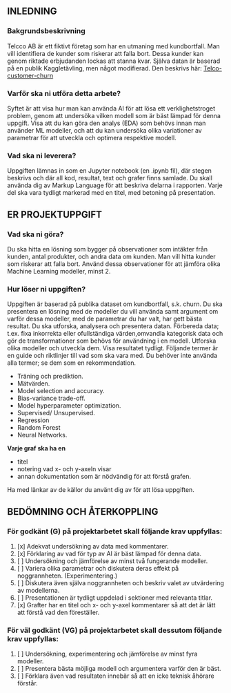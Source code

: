 ## INLEDNING
### Bakgrundsbeskrivning
Telcco AB är ett fiktivt företag som har en utmaning med kundbortfall. Man vill identifiera de kunder som riskerar att 
falla bort. Dessa kunder kan genom riktade erbjudanden lockas att stanna kvar.
Själva datan är baserad på en publik Kaggletävling, men något modifierad. Den beskrivs här:
[Telco-customer-churn](https://www.kaggle.com/datasets/blastchar/telco-customer-churn)

### Varför ska ni utföra detta arbete?
Syftet är att visa hur man kan använda AI för att lösa ett verklighetstroget problem, genom att undersöka vilken modell
som är bäst lämpad för denna uppgift. Visa att du kan göra den analys (EDA) som behövs innan man använder ML modeller, 
och att du kan undersöka olika variationer av parametrar för att utveckla och optimera respektive modell.

### Vad ska ni leverera?
Uppgiften lämnas in som en Jupyter notebook (en .ipynb fil), där stegen beskrivs och där all kod, resultat, text och 
grafer finns samlade. Du skall använda dig av Markup Language för att beskriva delarna i rapporten. Varje del ska vara 
tydligt markerad med en titel, med betoning på presentation.

## ER PROJEKTUPPGIFT
### Vad ska ni göra?
Du ska hitta en lösning som bygger på observationer som intäkter från kunden, antal produkter, och andra data om kunden.
Man vill hitta kunder som riskerar att falla bort. Använd dessa observationer för att jämföra olika Machine
Learning modeller, minst 2.

### Hur löser ni uppgiften?
Uppgiften är baserad på publika dataset om kundbortfall, s.k. churn.
Du ska presentera en lösning med de modeller du vill använda samt argument om varför dessa modeller, med de parametrar 
du har valt, har gett bästa resultat. Du ska utforska, analysera och presentera datan. Förbereda data; t.ex. fixa 
inkorrekta eller ofullständiga värden,omvandla kategorisk data och gör de transformationer som behövs för användning i 
en modell. Utforska olika modeller och utveckla dem. Visa resultatet tydligt. Följande termer är en guide och riktlinjer
till vad som ska vara med. Du behöver inte använda alla termer; se dem som en rekommendation.

- Träning och prediktion.
- Mätvärden.
- Model selection and accuracy.
- Bias-variance trade-off.
- Model hyperparameter optimization.
- Supervised/ Unsupervised.
- Regression
- Random Forest
- Neural Networks.

**Varje graf ska ha en**
- titel
- notering vad x- och y-axeln visar
- annan dokumentation som är nödvändig för att förstå grafen.

Ha med länkar av de källor du använt dig av för att lösa uppgiften.


## BEDÖMNING OCH ÅTERKOPPLING
### För godkänt (G) på projektarbetet skall följande krav uppfyllas:
1. [x] Adekvat undersökning av data med kommentarer.
2. [x] Förklaring av vad för typ av AI är bäst lämpad för denna data.
3. [ ] Undersökning och jämförelse av minst två fungerande modeller.
4. [ ] Variera olika parametrar och diskutera deras effekt på noggrannheten. (Experimentering.)
5. [ ] Diskutera även själva noggrannheten och beskriv valet av utvärdering av modellerna.
6. [ ] Presentationen är tydligt uppdelad i sektioner med relevanta titlar.
7. [x] Grafter har en titel och x- och y-axel kommentarer så att det är lätt att förstå vad den föreställer.

### För väl godkänt (VG) på projektarbetet skall dessutom följande krav uppfyllas:
1. [ ] Undersökning, experimentering och jämförelse av minst fyra modeller.
2. [ ] Presentera bästa möjliga modell och argumentera varför den är bäst.
3. [ ] Förklara även vad resultaten innebär så att en icke teknisk åhörare förstår.
